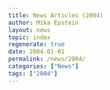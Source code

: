 ```yaml
---
title: News Articles (2004)
author: Mika Epstein
layout: news
topic: index
regenerate: true
date: 2004-01-01
permalink: /news/2004/
categories: ["News"]
tags: ["2004"]
---
```

